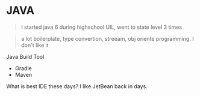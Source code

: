 # JAVA

> I started java 6 during highschool UIL, went to state level 3 times

> a lot boilerplate, type convertion, streeam, obj oriente programming. I don't like it


Java Build Tool
- Gradle
- Maven

What is best IDE these days? I like JetBean back in days.
